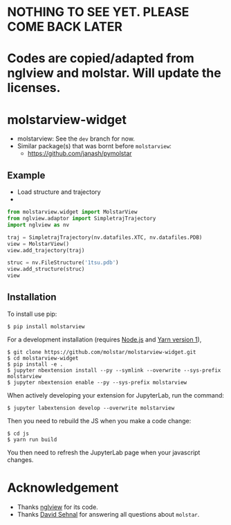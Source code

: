 # NOTHING TO SEE YET. PLEASE COME BACK LATER
# Codes are copied/adapted from nglview and molstar. Will update the licenses.

molstarview-widget
==================

- molstarview: See the `dev` branch for now.
- Similar package(s) that was bornt before `molstarview`:
    - https://github.com/janash/pymolstar

Example
-------

- Load structure and trajectory
- 
```python
from molstarview.widget import MolstarView
from nglview.adaptor import SimpletrajTrajectory
import nglview as nv

traj = SimpletrajTrajectory(nv.datafiles.XTC, nv.datafiles.PDB)
view = MolstarView()
view.add_trajectory(traj)

struc = nv.FileStructure('1tsu.pdb')
view.add_structure(struc)
view
```

Installation
------------

To install use pip:

    $ pip install molstarview

For a development installation (requires [Node.js](https://nodejs.org) and [Yarn version 1](https://classic.yarnpkg.com/)),

    $ git clone https://github.com/molstar/molstarview-widget.git
    $ cd molstarview-widget
    $ pip install -e .
    $ jupyter nbextension install --py --symlink --overwrite --sys-prefix molstarview
    $ jupyter nbextension enable --py --sys-prefix molstarview

When actively developing your extension for JupyterLab, run the command:

    $ jupyter labextension develop --overwrite molstarview

Then you need to rebuild the JS when you make a code change:

    $ cd js
    $ yarn run build

You then need to refresh the JupyterLab page when your javascript changes.

# Acknowledgement
- Thanks [nglview](https://github.com/nglviewer/nglview) for its code.
- Thanks [David Sehnal](https://github.com/dsehnal) for answering all questions about `molstar`.
